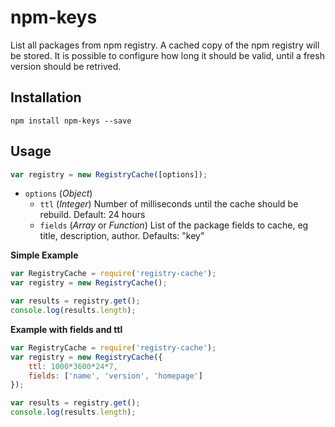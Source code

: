 # npm-keys
List all packages from npm registry. A cached copy of the npm registry will be stored. It is possible to configure how long it should be valid, until a fresh version should be retrived.

## Installation
```
npm install npm-keys --save
```

## Usage

```js
var registry = new RegistryCache([options]);
```

 - `options` (_Object_)
 	- `ttl` (_Integer_) Number of milliseconds until the cache should be rebuild. Default: 24 hours
 	- `fields` (_Array_ or _Function_) List of the package fields to cache, eg title, description, author. Defaults: "key"

**Simple Example**
```js
var RegistryCache = require('registry-cache');
var registry = new RegistryCache();

var results = registry.get();
console.log(results.length);
```

**Example with fields and ttl**
```js
var RegistryCache = require('registry-cache');
var registry = new RegistryCache({
	ttl: 1000*3600*24*7,
	fields: ['name', 'version', 'homepage']
});

var results = registry.get();
console.log(results.length);
```

